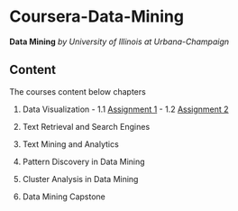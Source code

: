 # Coursera-Data-Mining

**Data Mining** *by University of Illinois at Urbana-Champaign*

## Content

  The courses content below chapters

  1. Data Visualization
    - 1.1 [Assignment 1](http://englianhu.github.io/2016/04/Programming%20Assignment%201%20Submission.html)
    - 1.2 [Assignment 2](http://rpubs.com/englianhu/177151)
    
  2. Text Retrieval and Search Engines
  3. Text Mining and Analytics
  4. Pattern Discovery in Data Mining
  5. Cluster Analysis in Data Mining
  6. Data Mining Capstone

